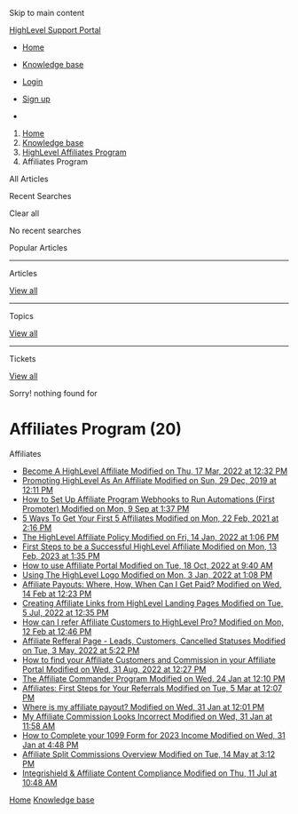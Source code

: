 Skip to main content

[ HighLevel Support Portal ](https://help.gohighlevel.com)

  * [ Home ](/support/home)
  * [ Knowledge base ](/support/solutions)

  * [Login](/support/login)
  * [Sign up](/support/signup)
  * 

  1. [Home](/support/home)
  2. [Knowledge base](/support/solutions)
  3. [HighLevel Affiliates Program](/support/solutions/48000449591)
  4. Affiliates Program

All  Articles 

Recent Searches

Clear all

No recent searches

Popular Articles

* * *

Articles

[View all](/support/search/solutions)

* * *

Topics

[View all](/support/search/topics)

* * *

Tickets

[View all](/support/search/tickets)

Sorry! nothing found for   

# Affiliates Program (20)

Affiliates

  * [ Become A HighLevel Affiliate Modified on Thu, 17 Mar, 2022 at 12:32 PM  ](/support/solutions/articles/48000980325-become-a-highlevel-affiliate)
  * [ Promoting HighLevel As An Affiliate Modified on Sun, 29 Dec, 2019 at 12:11 PM  ](/support/solutions/articles/48000980326-promoting-highlevel-as-an-affiliate)
  * [ How to Set Up Affiliate Program Webhooks to Run Automations (First Promoter) Modified on Mon, 9 Sep at 1:37 PM  ](/support/solutions/articles/48001163126-how-to-set-up-affiliate-program-webhooks-to-run-automations-first-promoter-)
  * [ 5 Ways To Get Your First 5 Affiliates Modified on Mon, 22 Feb, 2021 at 2:16 PM  ](/support/solutions/articles/48001174612-5-ways-to-get-your-first-5-affiliates)
  * [ The HighLevel Affiliate Policy Modified on Fri, 14 Jan, 2022 at 1:06 PM  ](/support/solutions/articles/48001175364-the-highlevel-affiliate-policy)
  * [ First Steps to be a Successful HighLevel Affiliate Modified on Mon, 13 Feb, 2023 at 1:35 PM  ](/support/solutions/articles/48001182420-first-steps-to-be-a-successful-highlevel-affiliate)
  * [ How to use Affiliate Portal Modified on Tue, 18 Oct, 2022 at 9:40 AM  ](/support/solutions/articles/48001202637-how-to-use-affiliate-portal)
  * [ Using The HighLevel Logo Modified on Mon, 3 Jan, 2022 at 1:08 PM  ](/support/solutions/articles/48001205362-using-the-highlevel-logo)
  * [ Affiliate Payouts: Where, How, When Can I Get Paid? Modified on Wed, 14 Feb at 12:23 PM  ](/support/solutions/articles/48001208136-affiliate-payouts-where-how-when-can-i-get-paid-)
  * [ Creating Affiliate Links from HighLevel Landing Pages Modified on Tue, 5 Jul, 2022 at 12:35 PM  ](/support/solutions/articles/48001209303-creating-affiliate-links-from-highlevel-landing-pages)
  * [ How can I refer Affiliate Customers to HighLevel Pro? Modified on Mon, 12 Feb at 12:46 PM  ](/support/solutions/articles/48001212884-how-can-i-refer-affiliate-customers-to-highlevel-pro-)
  * [ Affiliate Refferal Page - Leads, Customers, Cancelled Statuses Modified on Tue, 3 May, 2022 at 5:22 PM  ](/support/solutions/articles/48001213448-affiliate-refferal-page-leads-customers-cancelled-statuses)
  * [ How to find your Affiliate Customers and Commission in your Affiliate Portal Modified on Wed, 31 Aug, 2022 at 12:27 PM  ](/support/solutions/articles/48001217006-how-to-find-your-affiliate-customers-and-commission-in-your-affiliate-portal)
  * [ The Affiliate Commander Program Modified on Wed, 24 Jan at 12:10 PM  ](/support/solutions/articles/155000001728-the-affiliate-commander-program)
  * [ Affiliates: First Steps for Your Referrals Modified on Tue, 5 Mar at 12:07 PM  ](/support/solutions/articles/155000001729-affiliates-first-steps-for-your-referrals)
  * [ Where is my affiliate payout? Modified on Wed, 31 Jan at 12:01 PM  ](/support/solutions/articles/155000001896-where-is-my-affiliate-payout-)
  * [ My Affiliate Commission Looks Incorrect Modified on Wed, 31 Jan at 11:58 AM  ](/support/solutions/articles/155000001897-my-affiliate-commission-looks-incorrect)
  * [ How to Complete your 1099 Form for 2023 Income Modified on Wed, 31 Jan at 4:48 PM  ](/support/solutions/articles/155000001898-how-to-complete-your-1099-form-for-2023-income)
  * [ Affiliate Split Commissions Overview Modified on Tue, 14 May at 3:12 PM  ](/support/solutions/articles/155000002420-affiliate-split-commissions-overview)
  * [ Integrishield & Affiliate Content Compliance Modified on Thu, 11 Jul at 10:48 AM  ](/support/solutions/articles/155000002797-integrishield-affiliate-content-compliance)

[Home](/support/home) [Knowledge base](/support/solutions)
